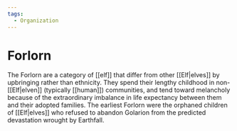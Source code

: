 ```yaml
---
tags:
  - Organization
---
```

# Forlorn
The Forlorn are a category of [[elf]] that differ from other [[Elf|elves]] by upbringing rather than ethnicity. They spend their lengthy childhood in non-[[Elf|elven]] (typically [[human]]) communities, and tend toward melancholy because of the extraordinary imbalance in life expectancy between them and their adopted families. The earliest Forlorn were the orphaned children of [[Elf|elves]] who refused to abandon Golarion from the predicted devastation wrought by Earthfall. 